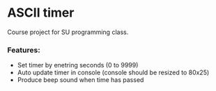 # ASCII timer

Course project for SU programming class.

### Features:
  - Set timer by enetring seconds (0 to 9999)
  - Auto update timer in console (console should be resized to 80х25)
  - Produce beep sound when time has passed